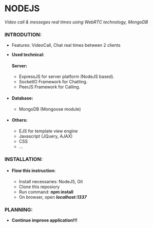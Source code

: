 ﻿# NODEJS

<i>Video call & messeges real times using WebRTC technology, MongoDB</i>
<h3>INTRODUTION:</h3>
  <ul>
    <li>Features: VideoCall, Chat real times between 2 clients</li>
  </ul>
  
  <ul>
    <li>
      <strong>Used technical:</strong>
      <h4>Server:</h4>
      <ul>
        <li>ExpressJS for server platform (NodeJS based).</li>
        <li>SocketIO Framework for Chatting.</li>
        <li>PeerJS Framework for Calling.</li>
      </ul>
    </li>
    <li>
      <h4>Database:</h4>
      <ul><li>MongoDB (Mongoose module)</li></ul>
    </li>
    <li>
      <h4> Others:</h4>
       <ul>
          <li>EJS for template view engine
          <li>Javascript (JQuery, AJAX)
          <li>CSS
          <li>...
        </ul>
    </li>
  </ul> 
  
<h3>INSTALLATION:</h3>
  <ul>
    <li>
      <h4>Flow this instruction:</h4>
      <ul>
        <li>Install necessaries: NodeJS, Git </li>
        <li>Clone this reposiory</li>
        <li>Run command: <b>npm install</b>
        <li>On browser, open <b><i>localhost:1337</i>
      </ul>
     </li>
  </ul>
  
<h3>PLANNING:</h3>
  <ul><li>Continue improve application!!!</li></ul>

